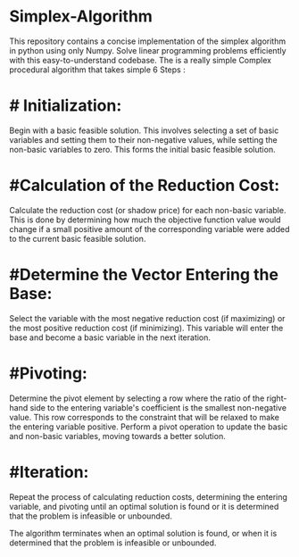 # Simplex-Algorithm
This repository contains a concise implementation of the simplex algorithm in python using only Numpy. Solve linear programming problems efficiently with this easy-to-understand codebase.
The is a really simple Complex procedural algorithm that takes simple 6 Steps : 
# # Initialization:
Begin with a basic feasible solution. This involves selecting a set of basic variables and setting them to their non-negative values, while setting the non-basic variables to zero. This forms the initial basic feasible solution.

# #Calculation of the Reduction Cost:
Calculate the reduction cost (or shadow price) for each non-basic variable. This is done by determining how much the objective function value would change if a small positive amount of the corresponding variable were added to the current basic feasible solution.

# #Determine the Vector Entering the Base:
Select the variable with the most negative reduction cost (if maximizing) or the most positive reduction cost (if minimizing). This variable will enter the base and become a basic variable in the next iteration.

# #Pivoting:
Determine the pivot element by selecting a row where the ratio of the right-hand side to the entering variable's coefficient is the smallest non-negative value. This row corresponds to the constraint that will be relaxed to make the entering variable positive.
Perform a pivot operation to update the basic and non-basic variables, moving towards a better solution.

# #Iteration:
Repeat the process of calculating reduction costs, determining the entering variable, and pivoting until an optimal solution is found or it is determined that the problem is infeasible or unbounded.

The algorithm terminates when an optimal solution is found, or when it is determined that the problem is infeasible or unbounded.
